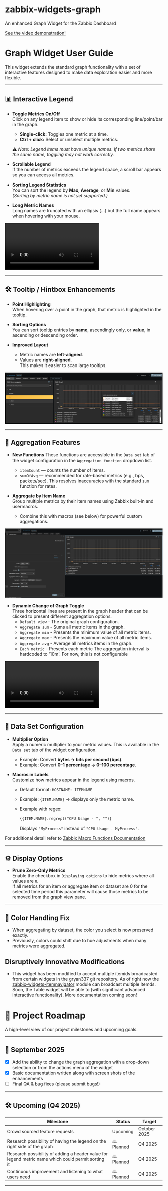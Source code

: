 # zabbix-widgets-graph
An enhanced Graph Widget for the Zabbix Dashboard

[See the video demonstration!](https://www.youtube.com/watch?v=RD2ubhf-Vas)

# Graph Widget User Guide

This widget extends the standard graph functionality with a set of interactive features designed to make data exploration easier and more flexible.  

---

## 📊 Interactive Legend

- **Toggle Metrics On/Off**  
  Click on any legend item to show or hide its corresponding line/point/bar in the graph.  
  - **Single-click:** Toggles one metric at a time.  
  - **Ctrl + click:** Select or unselect multiple metrics.  

  ⚠️ *Note: Legend items must have unique names. If two metrics share the same name, toggling may not work correctly.*

- **Scrollable Legend**  
  If the number of metrics exceeds the legend space, a scroll bar appears so you can access all metrics.  

- **Sorting Legend Statistics**  
  You can sort the legend by **Max**, **Average**, or **Min** values.  
  *(Sorting by metric name is not yet supported.)*

- **Long Metric Names**  
  Long names are truncated with an ellipsis (…) but the full name appears when hovering with your mouse.  

![Legend Example](./screenshots/LegendInteraction.webm)

---

## 🛠 Tooltip / Hintbox Enhancements

- **Point Highlighting**  
  When hovering over a point in the graph, that metric is highlighted in the tooltip.  

- **Sorting Options**  
  You can sort tooltip entries by **name**, ascendingly only, or **value**, in ascending or descending order.  

- **Improved Layout**  
  - Metric names are **left-aligned**.  
  - Values are **right-aligned**.  
  This makes it easier to scan large tooltips.  

![Tooltip Example](./screenshots/HintboxImprovements.png)

---

## 🔄 Aggregation Features

- **New Functions**
  These functions are accessible in the `Data set` tab of the widget configuration in the `Aggregation function` dropdown list.
  - `itemCount` — counts the number of items.  
  - `sumOfAvg` — recommended for rate-based metrics (e.g., bps, packets/sec). This resolves inaccuracies with the standard `sum` function for rates.


- **Aggregate by Item Name**  
  Group multiple metrics by their item names using Zabbix built-in and usermacros.  
  - Combine this with macros (see below) for powerful custom aggregations.

![Aggregation Example](./screenshots/AggregateByItem.png)

 
- **Dynamic Change of Graph Toggle**  
  Three horizontal lines are present in the graph header that can be clicked to present different aggregation options.  
  - `Default view` - The original graph configuration.  
  - `Aggregate sum` - Sums all metric items in the graph.  
  - `Aggregate min` - Presents the minimum value of all metric items.  
  - `Aggregate max` - Presents the maximum value of all metric items.
  - `Aggregate avg` - Average all metrics items in the graph.
  - `Each metric` - Presents each metric
  The aggregation interval is hardcoded to '10m'. For now, this is not configurable

![Dynamic Aggregation Toggle](./screenshots/AggregationToggle.webm)

---

## 🧩 Data Set Configuration

- **Multiplier Option**  
  Apply a numeric multiplier to your metric values. This is available in the `Data set` tab of the widget configuration.   
  - Example: Convert **bytes → bits per second (bps)**.  
  - Example: Convert **0–1 percentage → 0–100 percentage**.  

- **Macros in Labels**  
  Customize how metrics appear in the legend using macros.  
  - Default format: `HOSTNAME: ITEMNAME`  
  - Example: `{ITEM.NAME}` → displays only the metric name.  
  - Example with regex:  

    ```text
    {{ITEM.NAME}.regrepl("CPU Usage - ", "")}
    ```
    Displays `"MyProcess"` instead of `"CPU Usage - MyProcess"`.  

For additional detail refer to [Zabbix Macro Functions Documentation](https://www.zabbix.com/documentation/7.4/en/manual/config/macros/macro_functions?hl=regsub)

---

## ⚙️ Display Options

- **Prune Zero-Only Metrics**  
  Enable the checkbox in `Displaying options` to hide metrics where all values are `0`.  
  If all metrics for an item or aggregate item or dataset are 0 for the selected time period this parameter will cause those metrics to be removed from the graph view pane.  


---

## 🎨 Color Handling Fix

- When aggregating by dataset, the color you select is now preserved exactly.  
- Previously, colors could shift due to hue adjustments when many metrics were aggregated.  



## Disruptively Innovative Modifications
- This widget has been modified to accept multiple itemids broadcasted from certain widgets in the gryan337 git repository. As of right now the [zabbix-widgets-itemnavigator](https://github.com/gryan337/zabbix-widgets-itemnavigator) module can broadcast multiple itemds. Soon, the Table widget will be able to (with significant advanced interactive functionality). More documentation coming soon!


# 🚀 Project Roadmap

A high-level view of our project milestones and upcoming goals.

---

## 📍 September 2025

- [x] Add the ability to change the graph aggregation with a drop-down selection or from the actions menu of the widget  
- [x] Basic documentation written along with screen shots of the enhancements  
- [ ] Final QA & bug fixes (please submit bugs!)  

---

## 🛠️ Upcoming (Q4 2025)

| Milestone | Status | Target |
|-----------|--------|--------|
| Crowd sourced feature requests | Upcoming | October 2025 |
| Research possibility of having the legend on the right side of the graph | 🔜 Planned | Q4 2025 |
| Research possibility of adding a header value for legend metric name which could permit sorting it | 🔜 Planned | Q4 2025 |
| Continuous improvement and listening to what users need | 🔜 Planned | Q4 2025 |

---

